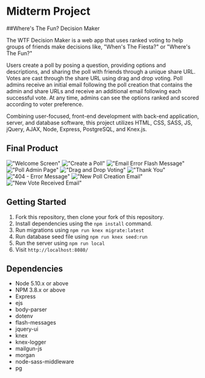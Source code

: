 # Midterm Project
##Where's The Fun? Decision Maker

The WTF Decision Maker is a web app that uses ranked voting to help groups of friends make decisions like, "When's The Fiesta?" or "Where's The Fun?" 

Users create a poll by posing a question, providing options and descriptions, and sharing the poll with friends through a unique share URL. Votes are cast through the share URL using drag and drop voting. Poll admins receive an initial email following the poll creation that contains the admin and share URLs and receive an additional email following each successful vote. At any time, admins can see the options ranked and scored according to voter preference.

Combining user-focused, front-end development with back-end application, server, and database software, this project utilizes HTML, CSS, SASS, JS, jQuery, AJAX, Node, Express, PostgreSQL, and Knex.js.

## Final Product

!["Welcome Screen"](https://github.com/djwendo/tweeter/blob/master/docs/tweeter-landing-page.png?raw=true)
!["Create a Poll"](https://github.com/djwendo/tweeter/blob/master/docs/toggle-compose.png?raw=true)
!["Email Error Flash Message"](https://github.com/djwendo/tweeter/blob/master/docs/flash-message-long-tweet.png?raw=true)
!["Poll Admin Page"](https://github.com/djwendo/tweeter/blob/master/docs/tweet-hover.png?raw=true)
!["Drag and Drop Voting"](https://github.com/djwendo/tweeter/blob/master/docs/flash-message-empty-tweet.png?raw=true)
!["Thank You"](https://github.com/djwendo/tweeter/blob/master/docs/flash-message-long-tweet.png?raw=true)
!["404 - Error Message"](https://github.com/djwendo/tweeter/blob/master/docs/flash-message-long-tweet.png?raw=true)
!["New Poll Creation Email"](https://github.com/djwendo/tweeter/blob/master/docs/flash-message-long-tweet.png?raw=true)
!["New Vote Received Email"](https://github.com/djwendo/tweeter/blob/master/docs/flash-message-long-tweet.png?raw=true)

## Getting Started

1. Fork this repository, then clone your fork of this repository.
2. Install dependencies using the `npm install` command.
3. Run migrations using `npm run knex migrate:latest`
4. Run database seed file using `npm run knex seed:run`
5. Run the server using `npm run local`
6. Visit `http://localhost:8080/`

## Dependencies

- Node 5.10.x or above
- NPM 3.8.x or above
- Express
- ejs
- body-parser
- dotenv
- flash-messages
- jquery-ui
- knex
- knex-logger
- mailgun-js
- morgan
- node-sass-middleware
- pg
